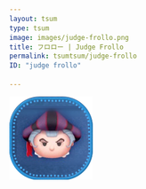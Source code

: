 ```yaml
---
layout: tsum
type: tsum
image: images/judge-frollo.png
title: フロロー | Judge Frollo
permalink: tsumtsum/judge-frollo
ID: "judge frollo"

---
```

<img class="ui image" src="../images/judge-frollo.png">
